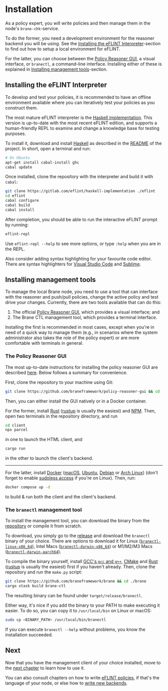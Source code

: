 # Installation

As a policy expert, you will write policies and then manage them in the node's `brane-chk`-service.

To do the former, you need a development environment for the reasoner backend you will be using. See the [Installing the eFLINT Interpreter](#installing-the-eflint-interpreter)-section to find out how to setup a local environment for eFLINT.

For the latter, you can choose between the [Policy Reasoner GUI](https://github.com/braneframework/policy-reasoner-gui), a visual interface, or `branectl`, a command-line interface. Installing either of these is explained in [Installing management tools](#installing-management-tools)-section.

## Installing the eFLINT Interpreter

To develop and test your policies, it is recommended to have an offline environment available where you can iteratively test your policies as you construct them.

The most mature eFLINT interpreter is the [Haskell implementation](https://gitlab.com/eflint/haskell-implementation). This version is up-to-date with the most recent eFLINT edition, and supports a human-friendly REPL to examine and change a knowledge base for testing purposes.

To install it, download and install [Haskell](https://www.haskell.org/) as described in the [README](https://gitlab.com/eflint/haskell-implementation/#installation) of the project. In short, open a terminal and run:

```bash
# On Ubuntu
apt-get install cabal-install ghc
cabal update
```

Once installed, clone the repository with the interpreter and build it with `cabal`:

```bash
git clone https://gitlab.com/eflint/haskell-implementation ./eflint
cd eflint
cabal configure
cabal build
cabal install
```

After completion, you should be able to run the interactive eFLINT prompt by running:

```bash
eflint-repl
```

Use `eflint-repl --help` to see more options, or type `:help` when you are in the REPL.

Also consider adding syntax highlighting for your favourite code editor. There are syntax highlighters for [Visual Studio Code](https://marketplace.visualstudio.com/items?itemName=Lut99.eflint-syntax-highlighting) and [Sublime](https://gitlab.com/eflint/haskell-implementation/-/blob/master/eflint.sublime-syntax?ref_type=heads).

## Installing management tools

To manage the local Brane node, you need to use a tool that can interface with the reasoner and push/pull policies, change the active policy and test drive your changes. Currently, there are two tools available that can do this:

1. The official [Policy Reasoner GUI](https://github.com/braneframework/policy-reasoner-gui), which provides a visual interface; and
2. The Brane CTL management tool, which provides a terminal interface.

Installing the first is recommended in most cases, except when you're in need of a quick way to manage them (e.g., in scenarios where the system administrator also takes the role of the policy expert) or are more comfortable with terminals in general.

### The Policy Reasoner GUI

The most up-to-date instructions for installing the policy reasoner GUI are described [here](https://github.com/braneframework/policy-reasoner-gui/blob/main/README.md). Below follows a summary for convenience.

First, clone the repository to your machine using Git:

```bash
git clone https://github.com/braneframework/policy-reasoner-gui && cd ./policy-reasoner-gui
```

Then, you can either install the GUI natively or in a Docker container.

For the former, install [Rust](https://rust-lang.org) ([rustup](https://rustup.rs) is usually the easiest) and [NPM](https://docs.npmjs.com/downloading-and-installing-node-js-and-npm/). Then, open two terminals in the repository directory, and run

```bash
cd client
npx parcel
```

in one to launch the HTML client, and

```bash
cargo run
```

in the other to launch the client's backend.

---
For the latter, install [Docker](https://docker.com) ([macOS](https://docs.docker.com/desktop/mac/install/), [Ubuntu](https://docs.docker.com/engine/install/ubuntu/), [Debian](https://docs.docker.com/engine/install/debian/) or [Arch Linux](https://wiki.archlinux.org/title/docker)) (don't forget to enable [sudoless access](https://docs.docker.com/engine/install/linux-postinstall/) if you're on Linux). Then, run:

```bash
docker compose up -d
```

to build & run both the client and the client's backend.

### The `branectl` management tool

To install the management tool, you can download the binary from the [repository](https://github.com/braneframework/brane) or compile it from scratch.

To download, you simply go to the [release](https://github.com/braneframework/brane/releases/latest) and download the `branectl` binary of your choice. There are options to download it for Linux ([`branectl-linux-x86_64`](https://github.com/braneframework/brane/releases/latest/download/branectl-linux-x86_64)), Intel Macs ([`branectl-darwin-x86_64`](https://github.com/braneframework/brane/releases/latest/download/branectl-darwin-x86_64)) or M1/M2/M3 Macs ([`branectl-darwin-aarch64`](https://github.com/braneframework/brane/releases/latest/download/branectl-darwin-aarch64)).

To compile the binary yourself, install [GCC's `gcc` and `g++`](https://gcc.gnu.org/), [CMake](https://cmake.org/) and [Rust](https://rust-lang.org) ([rustup](https://rustup.rs) is usually the easiest) first if you haven't already. Then, clone the repository and run the `make.py` script:

```bash
git clone https://github.com/braneframework/brane && cd ./brane
cargo xtask build brane-ctl
```

The resulting binary can be found under `target/release/branectl`.

Either way, it's nice if you add the binary to your PATH to make executing it easier. To do so, you can copy it to `/usr/local/bin` on Linux or macOS:

```bash
sudo cp <BINARY_PATH> /usr/local/bin/branectl
```

If you can execute `branectl --help` without problems, you know the installation succeeded.

## Next

Now that you have the management client of your choice installed, move to the [next chapter](./management.md) to learn how to use it.

You can also consult chapters on how to write [eFLINT policies](./eflint/introduction.md), if that's the language of your node, or else how to [write new backends](./backend/introduction.md).
